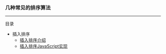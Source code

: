 ### 几种常见的排序算法

> 

------

目录
  
  + 插入排序
    + [插入排序介绍](https://zh.wikipedia.org/wiki/%E6%8F%92%E5%85%A5%E6%8E%92%E5%BA%8F)
    + [插入排序JavaScript实现](https://github.com/inJs/blog/tree/master/sorting/insertion.js)